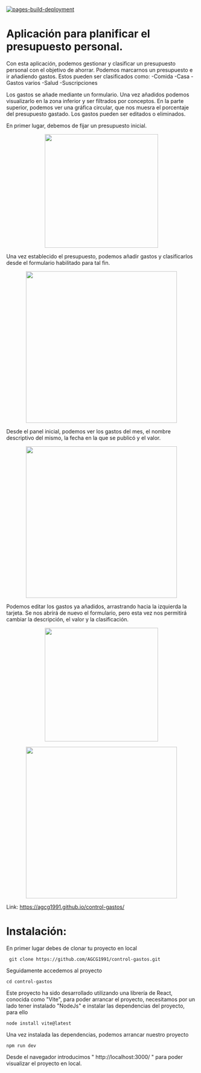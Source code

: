 [![pages-build-deployment](https://github.com/AGCG1991/control-gastos/actions/workflows/pages/pages-build-deployment/badge.svg)](https://github.com/AGCG1991/control-gastos/actions/workflows/pages/pages-build-deployment)

# Aplicación para planificar el presupuesto personal.
 
 Con esta aplicación, podemos gestionar y clasificar un presupuesto personal con el objetivo de ahorrar. Podemos marcarnos un presupuesto e ir añadiendo gastos. Estos pueden ser clasificados como:
 -Comida
 -Casa
 -Gastos varios
 -Salud
 -Suscripciones
 
 Los gastos se añade mediante un formulario. Una vez añadidos podemos visualizarlo en la zona inferior y ser filtrados por conceptos. En la parte superior, podemos ver una gráfica circular, que nos muesra el porcentaje del presupuesto gastado. Los gastos pueden ser editados o eliminados.
 
 En primer lugar, debemos de fijar un presupuesto inicial.
 
 <p align="center">
    <img height="300em" src="https://raw.githubusercontent.com/AGCG1991/AGCG1991.github.io/master/img/PantallaInicialPresupuesto.PNG" />
    
</p>

Una vez establecido el presupuesto, podemos añadir gastos y clasificarlos desde el formulario habilitado para tal fin.

 <p align="center">
   <img height="400em" src="https://raw.githubusercontent.com/AGCG1991/AGCG1991.github.io/master/img/FormularioA%C3%B1adirGasto.PNG" />

</p>

Desde el panel inicial, podemos ver los gastos del mes, el nombre descriptivo del mismo, la fecha en la que se publicó y el valor.
<p align="center">
   <img height="400em" src="https://raw.githubusercontent.com/AGCG1991/AGCG1991.github.io/master/img/GestorGastos.PNG"    
</p>
 
 Podemos editar los gastos ya añadidos, arrastrando hacia la izquierda la tarjeta. Se nos abrirá de nuevo el formulario, pero esta vez nos permitirá cambiar la descripción, el valor y la clasificación.
 
 <p align="center">
   <img height="300em" src="https://raw.githubusercontent.com/AGCG1991/AGCG1991.github.io/master/img/EditarGastos.PNG"    
</p>
  

  <p align="center">
   <img height="400em" src="https://raw.githubusercontent.com/AGCG1991/AGCG1991.github.io/master/img/FormularioEditarGasto.PNG"    
</p>
 


Link: https://agcg1991.github.io/control-gastos/
   
 # Instalación: 

En primer lugar debes de clonar tu proyecto en local  

` git clone https://github.com/AGCG1991/control-gastos.git`

Seguidamente accedemos al proyecto 

`cd control-gastos`

Este proyecto ha sido desarrollado utilizando una librería de React, conocida como "Vite", para poder arrancar el proyecto, necesitamos por un lado tener instalado "NodeJs" e instalar las dependencias del proyecto, para ello

`node install vite@latest `

Una vez instalada las dependencias, podemos arrancar nuestro proyecto

`npm run dev `

Desde el navegador introducimos " http://localhost:3000/ " para poder visualizar el proyecto en local.



 
 
 
 

